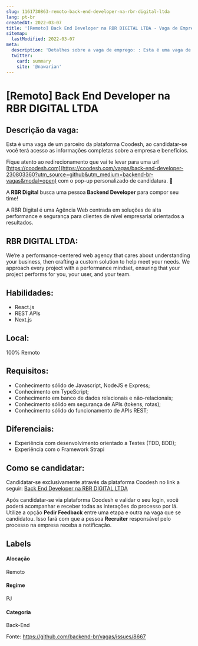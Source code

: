 ```yaml
---
slug: 1161730863-remoto-back-end-developer-na-rbr-digital-ltda
lang: pt-br
createdAt: 2022-03-07
title: '[Remoto] Back End Developer na RBR DIGITAL LTDA - Vaga de Emprego'
sitemap:
  lastModified: 2022-03-07
meta:
  description: 'Detalhes sobre a vaga de emprego: : Esta é uma vaga de um parceiro da plataforma Coodesh, ao candidatar-se você terá acesso as informações completas sobre a empresa e benefícios.  Fique atento ao redirecionamento que vai te levar para uma url [https://coodesh.com](https://coodesh.com/vagas/back-end-developer-230803360?utm_source=github&utm_medium=backend-br-vagas&modal=open) com o pop-up personalizado de candidatura. 👋 <p>A<strong> RBR Digital</strong> busca uma pessoa<strong> Backend Developer</strong> para compor seu time!</p> <p>A RBR Digital é uma Agência Web centrada em soluções de alta performance e segurança para clientes de nível empresarial orientados a resultados.</p> <p></p> <p></p> <p></p> <p></p> <p></p> <p></p> <p></p> <p></p>'
  twitter:
    card: summary
    site: '@nawarian'
---
```


# [Remoto] Back End Developer na RBR DIGITAL LTDA

## Descrição da vaga: 
Esta é uma vaga de um parceiro da plataforma Coodesh, ao candidatar-se você terá acesso as informações completas sobre a empresa e benefícios.


Fique atento ao redirecionamento que vai te levar para uma url [https://coodesh.com](https://coodesh.com/vagas/back-end-developer-230803360?utm_source=github&utm_medium=backend-br-vagas&modal=open) com o pop-up personalizado de candidatura. 👋
<p>A<strong> RBR Digital</strong> busca uma pessoa<strong> Backend Developer</strong> para compor seu time!</p>
<p>A RBR Digital é uma Agência Web centrada em soluções de alta performance e segurança para clientes de nível empresarial orientados a resultados.</p>
<p></p>
<p></p>
<p></p>
<p></p>
<p></p>
<p></p>
<p></p>
<p></p>

## RBR DIGITAL LTDA: 
 <p>We’re a performance-centered web agency that cares about understanding your business, then crafting a custom solution to help meet your needs. We approach every project with a performance mindset, ensuring that your project performs for you, your user, and your team.</p>
</p>

 ## Habilidades: 
 - React.js 
- REST APIs 
- Next.js
## Local: 
 100% Remoto
## Requisitos: 
 - Conhecimento sólido de Javascript, NodeJS e Express; 
- Conhecimento em TypeScript; 
- Conhecimento em banco de dados relacionais e não-relacionais; 
- Conhecimento sólido em segurança de APIs (tokens, rotas); 
- Conhecimento sólido do funcionamento de APIs REST;
## Diferenciais: 
 - Experiência com desenvolvimento orientado a Testes (TDD, BDD); 
- Experiência com o Framework Strapi 

## Como se candidatar:
Candidatar-se exclusivamente através da plataforma Coodesh no link a seguir: [Back End Developer na RBR DIGITAL LTDA](https://coodesh.com/vagas/back-end-developer-230803360?utm_source=github&utm_medium=backend-br-vagas&modal=open)


Após candidatar-se via plataforma Coodesh e validar o seu login, você poderá acompanhar e receber todas as interações do processo por lá. Utilize a opção **Pedir Feedback** entre uma etapa e outra na vaga que se candidatou. Isso fará com que a pessoa **Recruiter** responsável pelo processo na empresa receba a notificação.
## Labels
#### Alocação
Remoto
#### Regime
PJ
#### Categoria
Back-End

Fonte: https://github.com/backend-br/vagas/issues/8667